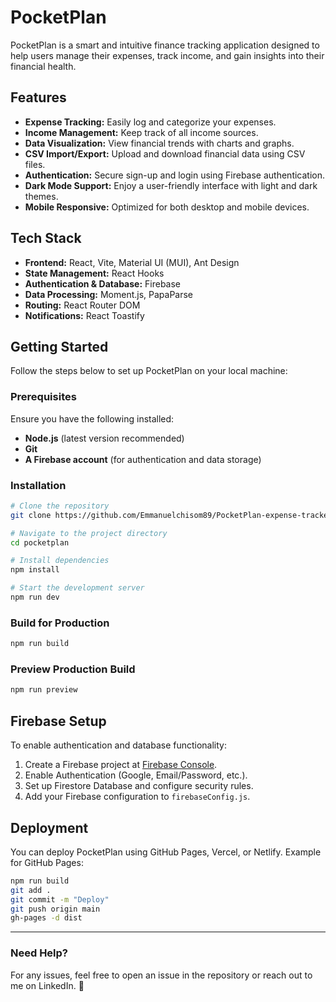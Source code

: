 # PocketPlan

PocketPlan is a smart and intuitive finance tracking application designed to help users manage their expenses, track income, and gain insights into their financial health.

## Features

- **Expense Tracking:** Easily log and categorize your expenses.
- **Income Management:** Keep track of all income sources.
- **Data Visualization:** View financial trends with charts and graphs.
- **CSV Import/Export:** Upload and download financial data using CSV files.
- **Authentication:** Secure sign-up and login using Firebase authentication.
- **Dark Mode Support:** Enjoy a user-friendly interface with light and dark themes.
- **Mobile Responsive:** Optimized for both desktop and mobile devices.

## Tech Stack

- **Frontend:** React, Vite, Material UI (MUI), Ant Design
- **State Management:** React Hooks
- **Authentication & Database:** Firebase
- **Data Processing:** Moment.js, PapaParse
- **Routing:** React Router DOM
- **Notifications:** React Toastify

## Getting Started

Follow the steps below to set up PocketPlan on your local machine:

### Prerequisites

Ensure you have the following installed:

- **Node.js** (latest version recommended)
- **Git**
- **A Firebase account** (for authentication and data storage)

### Installation

```sh
# Clone the repository
git clone https://github.com/Emmanuelchisom89/PocketPlan-expense-tracker.git

# Navigate to the project directory
cd pocketplan

# Install dependencies
npm install

# Start the development server
npm run dev
```

### Build for Production

```sh
npm run build
```

### Preview Production Build

```sh
npm run preview
```

## Firebase Setup

To enable authentication and database functionality:

1. Create a Firebase project at [Firebase Console](https://console.firebase.google.com/).
2. Enable Authentication (Google, Email/Password, etc.).
3. Set up Firestore Database and configure security rules.
4. Add your Firebase configuration to `firebaseConfig.js`.

## Deployment

You can deploy PocketPlan using GitHub Pages, Vercel, or Netlify. Example for GitHub Pages:

```sh
npm run build
git add .
git commit -m "Deploy"
git push origin main
gh-pages -d dist
```

---

### Need Help?

For any issues, feel free to open an issue in the repository or reach out to me on LinkedIn. 🚀
